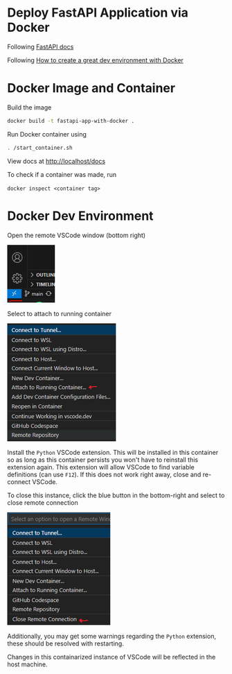 Deploy FastAPI Application via Docker
=====================================

Following [FastAPI docs](https://fastapi.tiangolo.com/deployment/docker/)

Following [How to create a great dev environment with Docker](https://youtu.be/0H2miBK_gAk?si=lllFonixFqUq58Eq)

# Docker Image and Container

Build the image

```bash
docker build -t fastapi-app-with-docker .
```

Run Docker container using

```bash
. /start_container.sh
```

View docs at [http://localhost/docs](http://localhost/docs)

To check if a container was made, run

`docker inspect <container tag>`

# Docker Dev Environment

Open the remote VSCode window (bottom right)

![1705428379359](image/README/1705428379359.png)

Select to attach to running container

![1705428498357](image/README/1705428498357.png)

Install the `Python` VSCode extension. This will be installed in this container so as long as this container persists you won't have to reinstall this extension again. This extension will allow VSCode to find variable definitions (can use `F12`). If this does not work right away, close and re-connect VSCode.

To close this instance, click the blue button in the bottom-right and select to close remote connection

![1705428901931](image/README/1705428901931.png)

Additionally, you may get some warnings regarding the `Python` extension, these should be resolved with restarting.

Changes in this containarized instance of VSCode will be reflected in the host machine.
